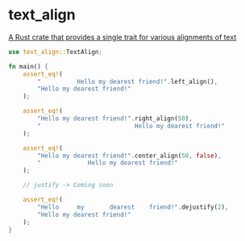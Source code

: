 # text_align

[A Rust crate that provides a single trait for various alignments of text](https://crates.io/crates/text_align)

```rust
use text_align::TextAlign;

fn main() {
    assert_eq!(
        "          Hello my dearest friend!".left_align(),
        "Hello my dearest friend!"
    );

    assert_eq!(
        "Hello my dearest friend!".right_align(50),
        "                          Hello my dearest friend!"
    );

    assert_eq!(
        "Hello my dearest friend!".center_align(50, false),
        "             Hello my dearest friend!"
    );

    // justify -> Coming soon

    assert_eq!(
        "Hello     my       dearest    friend!".dejustify(2),
        "Hello my dearest friend!"
    );
}
```
